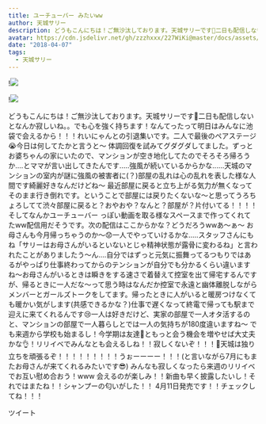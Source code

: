 ```yaml
---
title: ユーチューバー みたいww
author: 天城サリー
description: どうもこんにちは！ご無沙汰しております。天城サリーです🌸二日も配信しないとなんか寂しいね。。でも心を強く持ちます！なんてったって明日はみんなに池袋で会えるから！！！れいにゃんとの引退集いです。二人で...
avatar: https://cdn.jsdelivr.net/gh/zzzhxxx/227WiKi@master/docs/assets/photo/avatar/sally.jpg
date: "2018-04-07"
tags:
  - 天城サリー
---
```


!![](https://cdn.jsdelivr.net/gh/zzzhxxx/227WiKi-image@master/blog-image/sally-2018-04-07_1.jpg)

!![](https://cdn.jsdelivr.net/gh/zzzhxxx/227WiKi-image@master/blog-image/sally-2018-04-07_2.jpg)


どうもこんにちは！ご無沙汰しております。天城サリーです🌸二日も配信しないとなんか寂しいね。。でも心を強く持ちます！なんてったって明日はみんなに池袋で会えるから！！！れいにゃんとの引退集いです。二人で最後のペアステージ😭今日は何してたかと言うと〜 体調回復を試みてグダグダしてました。ずっとお婆ちゃんの家にいたので、マンションが空き地化してたのでそろそろ帰ろうか....とママが言い出してきたんです.....強風が続いているからかな......天城のマンションの室内が謎に強風の被害者に(？)部屋の乱れは心の乱れを表した様な人間です綺麗好きなんだけどね〜 最近部屋に戻ると立ち上がる気力が無くなってそのまま行き倒れです。ということで部屋には戻りたくないな〜と思ってうろちょろしてて渋々部屋に戻ると？おやおや？なんと？部屋が？片付いてる！！！！そしてなんかユーチューバー っぽい動画を取る様なスペースまで作ってくれてたww配信用だそうです。次の配信はここからかな？どうだろうwwあ〜ぁ〜 お母さんも今月帰っちゃうのか〜😟一人でやっていけるかな.....スタッフさんにもね「サリーはお母さんがいるといないとじゃ精神状態が露骨に変わるね」と言われたことがありましたう〜ん....自分ではずっと元気に振舞ってるつもりではあるがやっぱり仕事終わってからのテンションが自分でも分かるくらい違いますね〜お母さんがいるときは瞬きをする速さで着替えて控室を出て帰宅するんですが、帰るときに一人だな〜って思う時はなんだか控室で永遠と幽体離脱しながらメンバーとガールズトークをしてます。帰ったときに人がいると暖房つけなくても暖かい気がします(共感できるかな？)仕事で遅くなって終電で帰っても駅まで迎えに来てくれるんです😢一人は好きだけど、実家の部屋で一人オタ活するのと、マンションの部屋で一人暮らしとでは一人の気持ちが180度違いますね〜 でも来週から学校も始まるし！今学期は友達🤝ともっと会う機会を増やせば大丈夫かな👌！リリイベでみんなとも会えるしね！！寂しくないぞ！！！🤩天城は独り立ちを頑張るぞ！！！！！！！！！うぉーーーー！！！(と言いながら7月にもまたお母さんが来てくれるみたいです😎) みんなも寂しくなったら来週のリリイベでお互い慰め合おう！www 会えるのが楽しみ！！新曲も早く披露したいし！それではまたね！！シャンプーの匂いがした！！ 4月11日発売です！！チェックしてね！！！


ツイート



